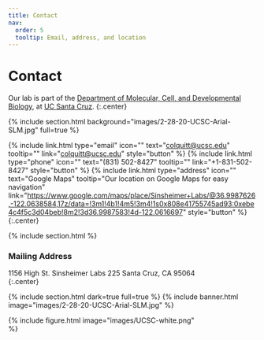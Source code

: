 ```yaml
---
title: Contact
nav:
  order: 5
  tooltip: Email, address, and location
---
```


# <i class="fas fa-envelope"></i>Contact

Our lab is part of the [Department of Molecular, Cell, and Developmental Biology](https://mcd.ucsc.edu/), at [UC Santa Cruz](https://www.ucsc.edu).
{:.center}

{% include section.html background="images/2-28-20-UCSC-Arial-SLM.jpg" full=true %}

{%
  include link.html
  type="email"
  icon=""
  text="colquitt@ucsc.edu"
  tooltip=""
  link="colquitt@ucsc.edu"
  style="button"
%}
{%
  include link.html
  type="phone"
  icon=""
  text="(831) 502-8427"
  tooltip=""
  link="+1-831-502-8427"
  style="button"
 %}
{%
  include link.html
  type="address"
  icon=""
  text="Google Maps"
  tooltip="Our location on Google Maps for easy navigation"
  link="https://www.google.com/maps/place/Sinsheimer+Labs/@36.9987626,-122.0638584,17z/data=!3m1!4b1!4m5!3m4!1s0x808e41755745ad93:0xebe4c4f5c3d04beb!8m2!3d36.9987583!4d-122.0616697"
  style="button"
%}
{:.center}

{% include section.html %}

### <i class="fas fa-mail-bulk"></i>Mailing Address

1156 High St.
Sinsheimer Labs 225
Santa Cruz, CA 95064  
{:.center}

{% include section.html dark=true full=true %}
{% include banner.html image="images/2-28-20-UCSC-Arial-SLM.jpg" %}

{%
  include figure.html
  image="images/UCSC-white.png"  
%}
